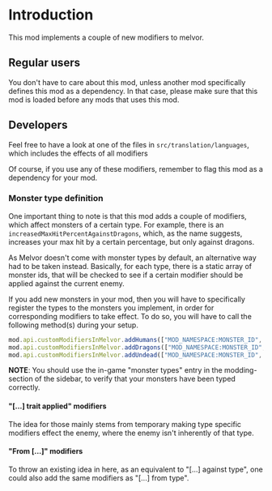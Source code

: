 # Introduction
This mod implements a couple of new modifiers to melvor.

## Regular users
You don't have to care about this mod, unless another mod specifically defines this mod as a dependency. In that case, please make sure that this mod is loaded before any mods that uses this mod.

## Developers
Feel free to have a look at one of the files in `src/translation/languages`, which includes the effects of all modifiers

Of course, if you use any of these modifiers, remember to flag this mod as a dependency for your mod.

### Monster type definition
One important thing to note is that this mod adds a couple of modifiers, which affect monsters of a certain type. 
For example, there is an `increasedMaxHitPercentAgainstDragons`, which, as the name suggests, 
increases your max hit by a certain percentage, but only against dragons.

As Melvor doesn't come with monster types by default, an alternative way had to be taken instead.
Basically, for each type, there is a static array of monster ids, that will be checked to see if a certain modifier should be applied against the current enemy.

If you add new monsters in your mod, then you will have to specifically register the types to the monsters you implement, in order for corresponding modifiers to take effect. 
To do so, you will have to call the following method(s) during your setup.
```js
mod.api.customModifiersInMelvor.addHumans(["MOD_NAMESPACE:MONSTER_ID", "MOD_NAMESPACE:MONSTER_ID", "..."]);
mod.api.customModifiersInMelvor.addDragons(["MOD_NAMESPACE:MONSTER_ID", "MOD_NAMESPACE:MONSTER_ID", "..."]);
mod.api.customModifiersInMelvor.addUndead(["MOD_NAMESPACE:MONSTER_ID", "MOD_NAMESPACE:MONSTER_ID", "..."]);
```

**NOTE**: You should use the in-game "monster types" entry in the modding-section of the sidebar, to verify that your monsters have been typed correctly.

#### "[...] trait applied" modifiers
The idea for those mainly stems from temporary making type specific modifiers effect the enemy, where the enemy isn't inherently of that type.

#### "From [...]" modifiers
To throw an existing idea in here, as an equivalent to "[...] against type", one could also add the same modifiers as "[...] from type".